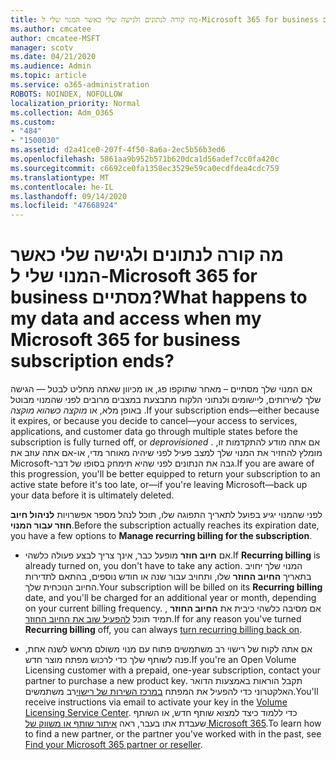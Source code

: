 ```yaml
---
title: מה קורה לנתונים ולגישה שלי כאשר המנוי שלי ל-Microsoft 365 for business מסתיים?
ms.author: cmcatee
author: cmcatee-MSFT
manager: scotv
ms.date: 04/21/2020
ms.audience: Admin
ms.topic: article
ms.service: o365-administration
ROBOTS: NOINDEX, NOFOLLOW
localization_priority: Normal
ms.collection: Adm_O365
ms.custom:
- "484"
- "1500030"
ms.assetid: d2a41ce0-207f-4f50-8a6a-2ec5b56b3ed6
ms.openlocfilehash: 5861aa9b952b571b620dca1d56adef7cc0fa420c
ms.sourcegitcommit: c6692ce0fa1358ec3529e59ca0ecdfdea4cdc759
ms.translationtype: MT
ms.contentlocale: he-IL
ms.lasthandoff: 09/14/2020
ms.locfileid: "47668924"
---
```

# <a name="what-happens-to-my-data-and-access-when-my-microsoft-365-for-business-subscription-ends"></a><span data-ttu-id="5c7e2-102">מה קורה לנתונים ולגישה שלי כאשר המנוי שלי ל-Microsoft 365 for business מסתיים?</span><span class="sxs-lookup"><span data-stu-id="5c7e2-102">What happens to my data and access when my Microsoft 365 for business subscription ends?</span></span>

<span data-ttu-id="5c7e2-103">אם המנוי שלך מסתיים – מאחר שתוקפו פג, או מכיוון שאתה מחליט לבטל — הגישה שלך לשירותים, ליישומים ולנתוני הלקוח מתבצעת במצבים מרובים לפני שהמנוי מבוטל באופן מלא, או  *מוקצה כשהוא מוקצה*  .</span><span class="sxs-lookup"><span data-stu-id="5c7e2-103">If your subscription ends—either because it expires, or because you decide to cancel—your access to services, applications, and customer data go through multiple states before the subscription is fully turned off, or  *deprovisioned*  .</span></span> <span data-ttu-id="5c7e2-104">אם אתה מודע להתקדמות זו, מומלץ להחזיר את המנוי שלך למצב פעיל לפני שיהיה מאוחר מדי, או-אם אתה עוזב את Microsoft-גבה את הנתונים לפני שהיא תימחק בסופו של דבר.</span><span class="sxs-lookup"><span data-stu-id="5c7e2-104">If you are aware of this progression, you'll be better equipped to return your subscription to an active state before it's too late, or—if you're leaving Microsoft—back up your data before it is ultimately deleted.</span></span>
  
<span data-ttu-id="5c7e2-105">לפני שהמנוי יגיע בפועל לתאריך התפוגה שלו, תוכל לנהל מספר אפשרויות **לניהול חיוב חוזר עבור המנוי**.</span><span class="sxs-lookup"><span data-stu-id="5c7e2-105">Before the subscription actually reaches its expiration date, you have a few options to **Manage recurring billing for the subscription**.</span></span>
  
- <span data-ttu-id="5c7e2-106">אם **חיוב חוזר** מופעל כבר, אינך צריך לבצע פעולה כלשהי.</span><span class="sxs-lookup"><span data-stu-id="5c7e2-106">If **Recurring billing** is already turned on, you don't have to take any action.</span></span> <span data-ttu-id="5c7e2-107">המנוי שלך יחויב בתאריך **החיוב החוזר** שלו, ותחויב עבור שנה או חודש נוספים, בהתאם לתדירות החיוב הנוכחית שלך.</span><span class="sxs-lookup"><span data-stu-id="5c7e2-107">Your subscription will be billed on its **Recurring billing** date, and you'll be charged for an additional year or month, depending on your current billing frequency.</span></span> <span data-ttu-id="5c7e2-108">אם מסיבה כלשהי כיבית את **החיוב החוזר** , תמיד תוכל [להפעיל שוב את החיוב החוזר](https://docs.microsoft.com/microsoft-365/commerce/subscriptions/renew-your-subscription#turn-recurring-billing-off-or-on).</span><span class="sxs-lookup"><span data-stu-id="5c7e2-108">If for any reason you've turned **Recurring billing** off, you can always [turn recurring billing back on](https://docs.microsoft.com/microsoft-365/commerce/subscriptions/renew-your-subscription#turn-recurring-billing-off-or-on).</span></span>

- <span data-ttu-id="5c7e2-109">אם אתה לקוח של רישוי רב משתמשים פתוח עם מנוי משולם מראש לשנה אחת, פנה לשותף שלך כדי לרכוש מפתח מוצר חדש.</span><span class="sxs-lookup"><span data-stu-id="5c7e2-109">If you're an Open Volume Licensing customer with a prepaid, one-year subscription, contact your partner to purchase a new product key.</span></span> <span data-ttu-id="5c7e2-110">תקבל הוראות באמצעות הדואר האלקטרוני כדי להפעיל את המפתח [במרכז השירות של רישוי](https://go.microsoft.com/fwlink/p/?LinkID=282016)רב משתמשים.</span><span class="sxs-lookup"><span data-stu-id="5c7e2-110">You'll receive instructions via email to activate your key in the [Volume Licensing Service Center](https://go.microsoft.com/fwlink/p/?LinkID=282016).</span></span> <span data-ttu-id="5c7e2-111">כדי ללמוד כיצד למצוא שותף חדש, או השותף שעבדת אתו בעבר, ראה [איתור שותף או משווק של Microsoft 365](https://docs.microsoft.com/microsoft-365/admin/manage/find-your-partner-or-reseller).</span><span class="sxs-lookup"><span data-stu-id="5c7e2-111">To learn how to find a new partner, or the partner you've worked with in the past, see [Find your Microsoft 365 partner or reseller](https://docs.microsoft.com/microsoft-365/admin/manage/find-your-partner-or-reseller).</span></span>